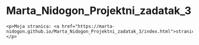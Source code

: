 # Marta_Nidogon_Projektni_zadatak_3
    <p>Moja stranica: <a href="https://marta-nidogon.github.io/Marta_Nidogon_Projektni_zadatak_3/index.html">stranica</a></p>
